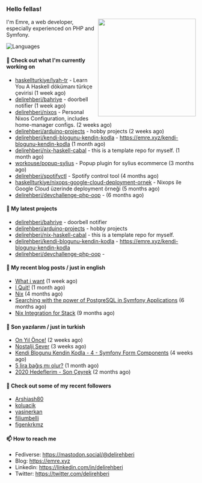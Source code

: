 <h3>Hello fellas!</h3>
 

<img align="right" src="https://media.giphy.com/media/ZE6HYckyroMWwSp11C/giphy-downsized.gif" width="260">

I'm Emre, a web developer, especially experienced on PHP and Symfony.

![Languages](https://github-readme-stats.vercel.app/api/top-langs/?username=delirehberi&layout=compact)

#### 👷 Check out what I'm currently working on

- [haskellturkiye/lyah-tr](https://github.com/haskellturkiye/lyah-tr) - Learn You A Haskell dökümanı türkçe çevirisi (1 week ago)
- [delirehberi/bahriye](https://github.com/delirehberi/bahriye) - doorbell notifier (1 week ago)
- [delirehberi/nixos](https://github.com/delirehberi/nixos) - Personal Nixos Configuration, includes home-manager configs. (2 weeks ago)
- [delirehberi/arduino-projects](https://github.com/delirehberi/arduino-projects) - hobby projects (2 weeks ago)
- [delirehberi/kendi-blogunu-kendin-kodla](https://github.com/delirehberi/kendi-blogunu-kendin-kodla) - https://emre.xyz/kendi-blogunu-kendin-kodla (1 month ago)
- [delirehberi/nix-haskell-cabal](https://github.com/delirehberi/nix-haskell-cabal) - this is a template repo for myself. (1 month ago)
- [workouse/popup-sylius](https://github.com/workouse/popup-sylius) - Popup plugin for sylius ecommerce (3 months ago)
- [delirehberi/spotifyctl](https://github.com/delirehberi/spotifyctl) - Spotify control tool (4 months ago)
- [haskellturkiye/nixops-google-cloud-deployment-ornek](https://github.com/haskellturkiye/nixops-google-cloud-deployment-ornek) - Nixops ile Google Cloud üzerinde deployment örneği (5 months ago)
- [delirehberi/devchallenge-php-oop](https://github.com/delirehberi/devchallenge-php-oop) -  (6 months ago)

#### 🌱 My latest projects

- [delirehberi/bahriye](https://github.com/delirehberi/bahriye) - doorbell notifier
- [delirehberi/arduino-projects](https://github.com/delirehberi/arduino-projects) - hobby projects
- [delirehberi/nix-haskell-cabal](https://github.com/delirehberi/nix-haskell-cabal) - this is a template repo for myself.
- [delirehberi/kendi-blogunu-kendin-kodla](https://github.com/delirehberi/kendi-blogunu-kendin-kodla) - https://emre.xyz/kendi-blogunu-kendin-kodla
- [delirehberi/devchallenge-php-oop](https://github.com/delirehberi/devchallenge-php-oop) - 

#### 📜 My recent blog posts / just in english

- [What i want](https://emre.xyz/what-i-want) (1 week ago)
- [I Quit!](https://emre.xyz/i-quit) (1 month ago)
- [Nix](https://emre.xyz/nix) (4 months ago)
- [Searching with the power of PostgreSQL in Symfony Applications](https://emre.xyz/searching-with-the-power-of-postgresql-in-symfony-applications) (6 months ago)
- [Nix Integration for Stack](https://emre.xyz/nix-integration-for-stack) (9 months ago)

#### 📜 Son yazılarım / just in turkish

- [On Yıl Önce!](https://emre.xyz/on-yil-once) (2 weeks ago)
- [Nostalji Sever](https://emre.xyz/nostalji-sever) (3 weeks ago)
- [Kendi Blogunu Kendin Kodla - 4 - Symfony Form Components](https://emre.xyz/kendi-blogunu-kendin-kodla-4-symfony-form-components) (4 weeks ago)
- [5 lira bağış mı olur?](https://emre.xyz/5-lira-bagis-mi-olur) (1 month ago)
- [2020 Hedeflerim - Son Çeyrek](https://emre.xyz/2020-hedeflerim-son-ceyrek) (2 months ago)

#### 👯 Check out some of my recent followers

- [Arshiash80](https://github.com/Arshiash80)
- [koluacik](https://github.com/koluacik)
- [yasinerkan](https://github.com/yasinerkan)
- [filiumbelli](https://github.com/filiumbelli)
- [figenkrkmz](https://github.com/figenkrkmz)

#### 📫 How to reach me

- Fediverse: https://mastodon.social/@delirehberi
- Blog: https://emre.xyz
- Linkedin: https://linkedin.com/in/delirehberi
- Twitter: https://twitter.com/delirehberi

